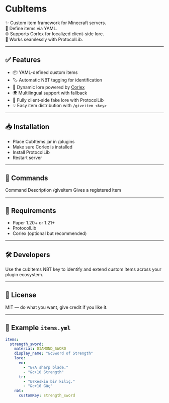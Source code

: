 # CubItems

✨ Custom item framework for Minecraft servers.  
🧱 Define items via YAML.  
🌐 Supports Corlex for localized client-side lore.  
🔗 Works seamlessly with ProtocolLib.

---

## ✅ Features

- 📦 YAML-defined custom items
- 🏷️ Automatic NBT tagging for identification
- 🧙 Dynamic lore powered by [Corlex](https://github.com/DevBD1/CubItems)
- 🌍 Multilingual support with fallback
- 🚀 Fully client-side fake lore with ProtocolLib
- 💡 Easy item distribution with `/giveitem <key>`

---

## 📥 Installation

- Place CubItems.jar in /plugins
- Make sure Corlex is installed
- Install ProtocolLib
- Restart server

---

## 🧪 Commands
Command Description
/giveitem <key> Gives a registered item

---

## 🧩 Requirements
- Paper 1.20+ or 1.21+
- ProtocolLib
- Corlex (optional but recommended)

---

## 🛠 Developers

Use the cubItems NBT key to identify and extend custom items across your plugin ecosystem.

---

## 📄 License
MIT — do what you want, give credit if you like it.

---

## 🔧 Example `items.yml`

```yaml
items:
  strength_sword:
    material: DIAMOND_SWORD
    display_name: "&cSword of Strength"
    lore:
      en:
        - "&7A sharp blade."
        - "&c+10 Strength"
      tr:
        - "&7Keskin bir kılıç."
        - "&c+10 Güç"
    nbt:
      customKey: strength_sword


